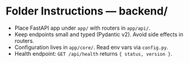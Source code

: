 # Folder Instructions — backend/

- Place FastAPI app under `app/` with routers in `app/api/`.
- Keep endpoints small and typed (Pydantic v2). Avoid side effects in routers.
- Configuration lives in `app/core/`. Read env vars via `config.py`.
- Health endpoint: `GET /api/health` returns `{ status, version }`.
